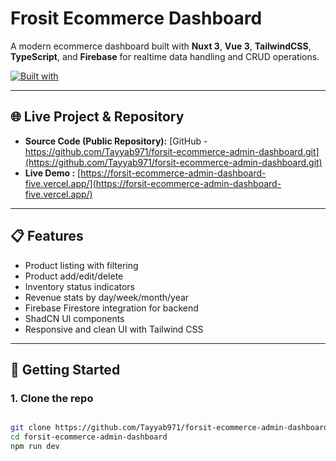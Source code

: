 # Frosit Ecommerce Dashboard

A modern ecommerce dashboard built with **Nuxt 3**, **Vue 3**, **TailwindCSS**, **TypeScript**, and **Firebase** for realtime data handling and CRUD operations.

[![Built with](https://skillicons.dev/icons?i=nuxtjs,ts,vue,tailwind,css,firebase)](https://skillicons.dev)

---

## 🌐 Live Project & Repository

- **Source Code (Public Repository):** [GitHub - https://github.com/Tayyab971/forsit-ecommerce-admin-dashboard.git](https://github.com/Tayyab971/forsit-ecommerce-admin-dashboard.git)
- **Live Demo :** [https://forsit-ecommerce-admin-dashboard-five.vercel.app/](https://forsit-ecommerce-admin-dashboard-five.vercel.app/)

---

## 📋 Features

- Product listing with filtering
- Product add/edit/delete
- Inventory status indicators
- Revenue stats by day/week/month/year
- Firebase Firestore integration for backend
- ShadCN UI components
- Responsive and clean UI with Tailwind CSS

---

## 🚀 Getting Started

### 1. Clone the repo

```bash

git clone https://github.com/Tayyab971/forsit-ecommerce-admin-dashboard.git
cd forsit-ecommerce-admin-dashboard
npm run dev
